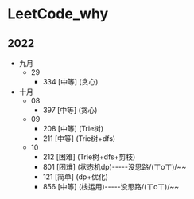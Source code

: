 # LeetCode_why
## 2022

- 九月
  - 29
    - 334 [中等] (贪心)
- 十月
  - 08
    - 397 [中等] (贪心)
  - 09
    - 208 [中等] (Trie树)
    - 211 [中等] (Trie树+dfs)
  - 10
    - 212 [困难] (Trie树+dfs+剪枝)
    - 801 [困难] (状态机dp)-----没思路/(ㄒoㄒ)/~~
    - 121 [简单] (dp+优化)
    - 856 [中等] (栈运用)-----没思路/(ㄒoㄒ)/~~



